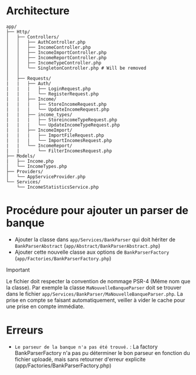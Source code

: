 # Architecture
```
app/
├── Http/
│   ├── Controllers/
│   │   ├── AuthController.php
│   │   ├── IncomeController.php
│   │   ├── IncomeImportController.php
│   │   ├── IncomeReportController.php
│   │   ├── IncomeTypeController.php
│   │   └── SingletonController.php # Will be removed
│   │
│   ├── Requests/
|   |   ├── Auth/
|   |   |   ├── LoginRequest.php
|   |   |   └── RegisterRequest.php
|   |   ├── Income/
|   |   |   ├── StoreIncomeRequest.php
|   |   |   └── UpdateIncomeRequest.php
|   |   ├── income_types/
|   |   |   ├── StoreincomeTypeRequest.php
|   |   |   └── UpdateIncomeTypeRequest.php
|   |   ├── IncomeImport/
|   |   |   ├── ImportFileRequest.php
|   |   |   └── ImportIncomesRequest.php
|   |   └── IncomeReport/
|   |       └── FilterIncomesRequest.php
├── Models/
|   ├── Income.php
│   └── IncomeTypes.php
├── Providers/
│   └── AppServiceProvider.php
└── Services/
    └── IncomeStatisticsService.php
```
# Procédure pour ajouter un parser de banque
- Ajouter la classe dans `app/Services/BankParser` qui doit hériter de `BankParserAbstract` (`app/Abstract/BankParserAbstract.php`)
- Ajouter cette nouvelle classe aux options de `BankParserFactory` (`app/Factories/BankParserFactory.php`)
> [!IMPORTANT]
> Le fichier doit respecter la convention de nommage PSR-4 (Même nom que la classe).
> Par exemple la classe `MaNouvelleBanqueParser` doit se trouver dans le fichier `app/Services/BankParser/MaNouvelleBanqueParser.php`.
> La prise en compte se faisant automatiquement, veiller à vider le cache pour une prise en compte immédiate.


# Erreurs
- `Le parseur de la banque n'a pas été trouvé.` : La factory BankParserFactory n'a pas pu déterminer le bon parseur en fonction du fichier uploadé, mais sans retourner d'erreur explicite (app/Factories/BankParserFactory.php)
